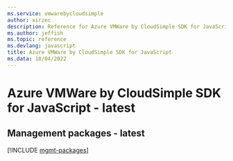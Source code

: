 ```yaml
---
ms.service: vmwarebycloudsimple
author: xirzec
description: Reference for Azure VMWare by CloudSimple SDK for JavaScript
ms.author: jeffish
ms.topic: reference
ms.devlang: javascript
title: Azure VMWare by CloudSimple SDK for JavaScript
ms.data: 10/04/2022
---
```

# Azure VMWare by CloudSimple SDK for JavaScript - latest

## Management packages - latest
[!INCLUDE [mgmt-packages](vmware-by-cloudsimple-mgmt-index.md)]